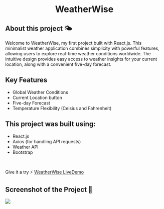 <h1 align="center">WeatherWise</h1>

<h2>About this project 🌤️</h2>
<p>Welcome to WeatherWise, my first project built with React.js. This minimalist weather application combines simplicity with powerful features, allowing users to explore real-time weather conditions worldwide. The intuitive design provides easy access to weather insights for your current location, along with a convenient five-day forecast.</p>

<h2>Key Features</h2>
<ul>
  <li>Global Weather Conditions</li>
  <li>Current Location button</li>
  <li>Five-day Forecast</li>
  <li>Temperature Flexibility (Celsius and Fahrenheit)</li>
</ul>

<h2>This project was built using:</h2>
<ul>
  <li>React.js</li>
  <li>Axios (for handling API requests)</li>
  <li>Weather API</li>
  <li>Bootstrap</li>
</ul>

</br>
<p>Give it a try ⚡ <a href="https://weatherwise-react.netlify.app/">WeatherWise LiveDemo</a></p>


<h2>Screenshot of the Project 📸</h2>
<img src="https://github.com/mhserrano/weather-react-app/assets/136998214/1a5af463-2b4c-4a55-965e-3efb3a911495"/>

